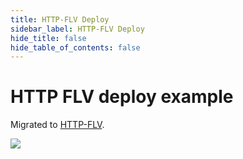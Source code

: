 ```yaml
---
title: HTTP-FLV Deploy
sidebar_label: HTTP-FLV Deploy
hide_title: false
hide_table_of_contents: false
---
```


# HTTP FLV deploy example

Migrated to [HTTP-FLV](./flv.md).

![](https://ossrs.io/gif/v1/sls.gif?site=ossrs.io&path=/lts/doc/en/v7/sample-http-flv)


